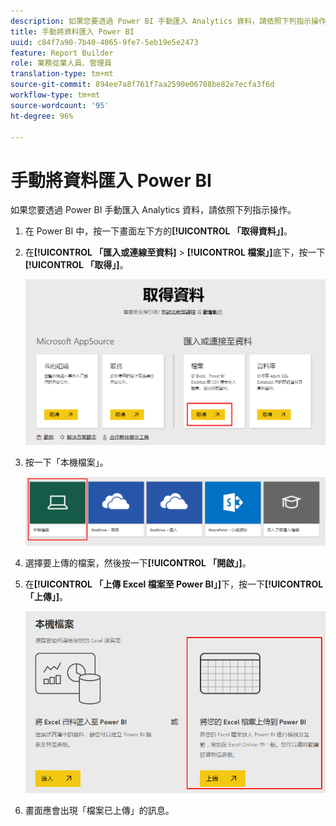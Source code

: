 ```yaml
---
description: 如果您要透過 Power BI 手動匯入 Analytics 資料，請依照下列指示操作。
title: 手動將資料匯入 Power BI
uuid: c84f7a90-7b40-4065-9fe7-5eb19e5e2473
feature: Report Builder
role: 業務從業人員、管理員
translation-type: tm+mt
source-git-commit: 894ee7a8f761f7aa2590e06708be82e7ecfa3f6d
workflow-type: tm+mt
source-wordcount: '95'
ht-degree: 96%

---
```



# 手動將資料匯入 Power BI

如果您要透過 Power BI 手動匯入 Analytics 資料，請依照下列指示操作。

1. 在 Power BI 中，按一下畫面左下方的&#x200B;**[!UICONTROL 「取得資料」]**。
1. 在&#x200B;**[!UICONTROL 「匯入或連線至資料]** > **[!UICONTROL 檔案」]**&#x200B;底下，按一下&#x200B;**[!UICONTROL 「取得」]**。

   ![](assets/get-data.png)

1. 按一下「本機檔案」。

   ![](assets/local-file.png)

1. 選擇要上傳的檔案，然後按一下&#x200B;**[!UICONTROL 「開啟」]**。
1. 在&#x200B;**[!UICONTROL 「上傳 Excel 檔案至 Power BI」]**&#x200B;下，按一下&#x200B;**[!UICONTROL 「上傳」]**。

   ![](assets/upload-excel-file.png)

1. 畫面應會出現「檔案已上傳」的訊息。


